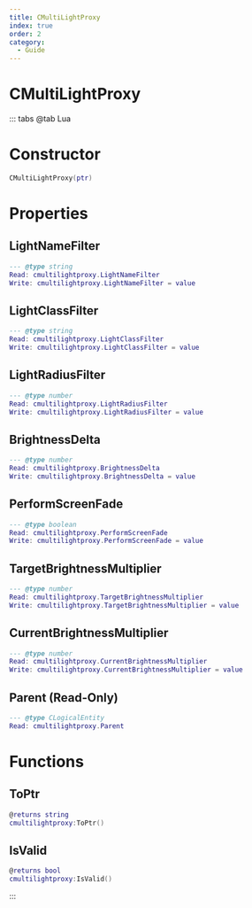 ```yaml
---
title: CMultiLightProxy
index: true
order: 2
category:
  - Guide
---
```


# CMultiLightProxy

::: tabs
@tab Lua
# Constructor
```lua
CMultiLightProxy(ptr)
```
# Properties
## LightNameFilter 
```lua
--- @type string
Read: cmultilightproxy.LightNameFilter
Write: cmultilightproxy.LightNameFilter = value
```
## LightClassFilter 
```lua
--- @type string
Read: cmultilightproxy.LightClassFilter
Write: cmultilightproxy.LightClassFilter = value
```
## LightRadiusFilter 
```lua
--- @type number
Read: cmultilightproxy.LightRadiusFilter
Write: cmultilightproxy.LightRadiusFilter = value
```
## BrightnessDelta 
```lua
--- @type number
Read: cmultilightproxy.BrightnessDelta
Write: cmultilightproxy.BrightnessDelta = value
```
## PerformScreenFade 
```lua
--- @type boolean
Read: cmultilightproxy.PerformScreenFade
Write: cmultilightproxy.PerformScreenFade = value
```
## TargetBrightnessMultiplier 
```lua
--- @type number
Read: cmultilightproxy.TargetBrightnessMultiplier
Write: cmultilightproxy.TargetBrightnessMultiplier = value
```
## CurrentBrightnessMultiplier 
```lua
--- @type number
Read: cmultilightproxy.CurrentBrightnessMultiplier
Write: cmultilightproxy.CurrentBrightnessMultiplier = value
```
## Parent (Read-Only)
```lua
--- @type CLogicalEntity
Read: cmultilightproxy.Parent
```
# Functions
## ToPtr
```lua
@returns string
cmultilightproxy:ToPtr()
```
## IsValid
```lua
@returns bool
cmultilightproxy:IsValid()
```

:::